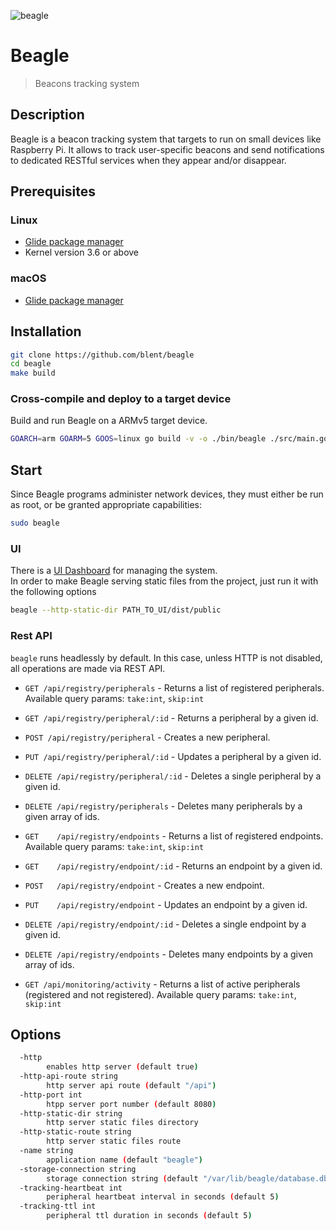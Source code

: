 ![beagle](https://raw.githubusercontent.com/blent/beagle/master/assets/beagle-head-square-small.png)
# Beagle
> Beacons tracking system

## Description
Beagle is a beacon tracking system that targets to run on small devices like Raspberry Pi.
It allows to track user-specific beacons and send notifications to dedicated RESTful services when they appear and/or disappear.

## Prerequisites

### Linux

 * [Glide package manager](https://github.com/Masterminds/glide)
 * Kernel version 3.6 or above

### macOS

 * [Glide package manager](https://github.com/Masterminds/glide) 

## Installation

```sh
git clone https://github.com/blent/beagle
cd beagle
make build
```

### Cross-compile and deploy to a target device

Build and run Beagle on a ARMv5 target device.
```sh
GOARCH=arm GOARM=5 GOOS=linux go build -v -o ./bin/beagle ./src/main.go
```

## Start

Since Beagle programs administer network devices, they must either be run as root, or be granted appropriate capabilities:

```sh
sudo beagle
```

### UI

There is a [UI Dashboard](https://github.com/blent/beagle-ui) for managing the system.    
In order to make Beagle serving static files from the project, just run it with the following options
```sh
beagle --http-static-dir PATH_TO_UI/dist/public
```

### Rest API

```beagle``` runs headlessly by default. In this case, unless HTTP is not disabled, all operations are made via REST API.

- ``GET /api/registry/peripherals`` - Returns a list of registered peripherals. Available query params: ``take:int``, ``skip:int``
- ``GET /api/registry/peripheral/:id`` - Returns a peripheral by a given id.
- ``POST /api/registry/peripheral`` - Creates a new peripheral.
- ``PUT /api/registry/peripheral/:id`` - Updates a peripheral by a given id.
- ``DELETE /api/registry/peripheral/:id`` - Deletes a single peripheral by a given id.
- ``DELETE /api/registry/peripherals`` - Deletes many peripherals by a given array of ids.

- ``GET    /api/registry/endpoints`` - Returns a list of registered endpoints. Available query params: ``take:int``, ``skip:int``
- ``GET    /api/registry/endpoint/:id`` - Returns an endpoint by a given id.
- ``POST   /api/registry/endpoint`` - Creates a new endpoint.
- ``PUT    /api/registry/endpoint`` - Updates an endpoint by a given id.
- ``DELETE /api/registry/endpoint/:id`` - Deletes a single endpoint by a given id.
- ``DELETE /api/registry/endpoints`` - Deletes many endpoints by a given array of ids.

- ``GET /api/monitoring/activity`` - Returns a list of active peripherals (registered and not registered). Available query params: ``take:int``, ``skip:int``

## Options

```sh
  -http
    	enables http server (default true)
  -http-api-route string
    	http server api route (default "/api")
  -http-port int
    	htpp server port number (default 8080)
  -http-static-dir string
    	http server static files directory
  -http-static-route string
    	http server static files route
  -name string
    	application name (default "beagle")
  -storage-connection string
    	storage connection string (default "/var/lib/beagle/database.db")
  -tracking-heartbeat int
    	peripheral heartbeat interval in seconds (default 5)
  -tracking-ttl int
    	peripheral ttl duration in seconds (default 5)
```



